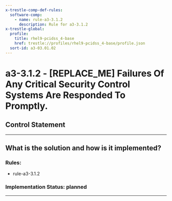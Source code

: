 ```yaml
---
x-trestle-comp-def-rules:
  software-comp:
    - name: rule-a3-3.1.2
      description: Rule for a3-3.1.2
x-trestle-global:
  profile:
    title: rhel9-pcidss_4-base
    href: trestle://profiles/rhel9-pcidss_4-base/profile.json
  sort-id: a3-03.01.02
---
```


# a3-3.1.2 - \[REPLACE_ME\] Failures Of Any Critical Security Control Systems Are Responded To Promptly.

## Control Statement

______________________________________________________________________

## What is the solution and how is it implemented?

<!-- For implementation status enter one of: implemented, partial, planned, alternative, not-applicable -->

<!-- Note that the list of rules under ### Rules: is read-only and changes will not be captured after assembly to JSON -->

<!-- Add control implementation description here for control: a3-3.1.2 -->

### Rules:

  - rule-a3-3.1.2

### Implementation Status: planned

______________________________________________________________________
